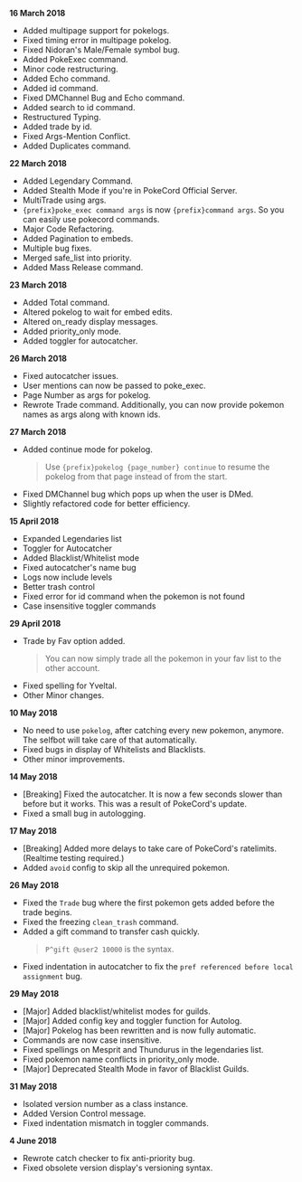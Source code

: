 **16 March 2018**

* Added multipage support for pokelogs.
* Fixed timing error in multipage pokelog.
* Fixed Nidoran's Male/Female symbol bug.
* Added PokeExec command.
* Minor code restructuring.
* Added Echo command.
* Added id command.
* Fixed DMChannel Bug and Echo command.
* Added search to id command.
* Restructured Typing.
* Added trade by id.
* Fixed Args-Mention Conflict.
* Added Duplicates command.

**22 ‎March ‎2018**

* Added Legendary Command.
* Added Stealth Mode if you're in PokeCord Official Server.
* MultiTrade using args.
* `{prefix}poke_exec command args` is now `{prefix}command args`.
  So you can easily use pokecord commands.
* Major Code Refactoring.
* Added Pagination to embeds.
* Multiple bug fixes.
* Merged safe_list into priority.
* Added Mass Release command.

**23 March 2018**

* Added Total command.
* Altered pokelog to wait for embed edits.
* Altered on_ready display messages.
* Added priority_only mode.
* Added toggler for autocatcher.

**26 March 2018**

* Fixed autocatcher issues.
* User mentions can now be passed to poke_exec.
* Page Number as args for pokelog.
* Rewrote Trade command. Additionally, you can now provide pokemon names as args along with known ids.

**27 March 2018**

* Added continue mode for pokelog.
  >Use `{prefix}pokelog {page_number} continue` to resume the pokelog from that page instead of from the start.
* Fixed DMChannel bug which pops up when the user is DMed.
* Slightly refactored code for better efficiency.

**15 April 2018**

* Expanded Legendaries list
* Toggler for Autocatcher
* Added Blacklist/Whitelist mode
* Fixed autocatcher's name bug
* Logs now include levels
* Better trash control
* Fixed error for id command when the pokemon is not found
* Case insensitive toggler commands

**29 April 2018**

* Trade by Fav option added.
  >You can now simply trade all the pokemon in your fav list to the other account.
* Fixed spelling for Yveltal.
* Other Minor changes.

**10 May 2018**
* No need to use `pokelog`, after catching every new pokemon, anymore. The selfbot will take care of that automatically.
* Fixed bugs in display of Whitelists and Blacklists.
* Other minor improvements.

**14 May 2018**
* [Breaking] Fixed the autocatcher. It is now a few seconds slower than before but it works. This was a result of PokeCord's update.
* Fixed a small bug in autologging.

**17 May 2018**
* [Breaking] Added more delays to take care of PokeCord's ratelimits. (Realtime testing required.)
* Added `avoid` config to skip all the unrequired pokemon.

**26 May 2018**
* Fixed the `Trade` bug where the first pokemon gets added before the trade begins.
* Fixed the freezing `clean_trash` command.
* Added a gift command to transfer cash quickly.
  > `P^gift @user2 10000` is the syntax.
* Fixed indentation in autocatcher to fix the `pref referenced before local assignment` bug.  

**29 May 2018**
* [Major] Added blacklist/whitelist modes for guilds.
* [Major] Added config key and toggler function for Autolog.
* [Major] Pokelog has been rewritten and is now fully automatic.
* Commands are now case insensitive.
* Fixed spellings on Mesprit and Thundurus in the legendaries list.
* Fixed pokemon name conflicts in priority_only mode.
* [Major] Deprecated Stealth Mode in favor of Blacklist Guilds.

**31 May 2018**
* Isolated version number as a class instance.
* Added Version Control message.
* Fixed indentation mismatch in toggler commands.

**4 June 2018**
* Rewrote catch checker to fix anti-priority bug.
* Fixed obsolete version display's versioning syntax.